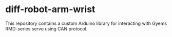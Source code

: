 # diff-robot-arm-wrist
This repository contains a custom Arduino library for interacting with Gyems RMD-series servo using CAN protocol. 
